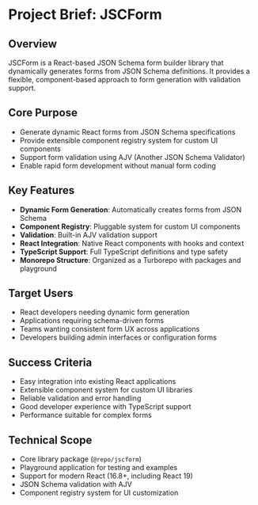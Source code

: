 # Project Brief: JSCForm

## Overview
JSCForm is a React-based JSON Schema form builder library that dynamically generates forms from JSON Schema definitions. It provides a flexible, component-based approach to form generation with validation support.

## Core Purpose
- Generate dynamic React forms from JSON Schema specifications
- Provide extensible component registry system for custom UI components
- Support form validation using AJV (Another JSON Schema Validator)
- Enable rapid form development without manual form coding

## Key Features
- **Dynamic Form Generation**: Automatically creates forms from JSON Schema
- **Component Registry**: Pluggable system for custom UI components
- **Validation**: Built-in AJV validation support
- **React Integration**: Native React components with hooks and context
- **TypeScript Support**: Full TypeScript definitions and type safety
- **Monorepo Structure**: Organized as a Turborepo with packages and playground

## Target Users
- React developers needing dynamic form generation
- Applications requiring schema-driven forms
- Teams wanting consistent form UX across applications
- Developers building admin interfaces or configuration forms

## Success Criteria
- Easy integration into existing React applications
- Extensible component system for custom UI libraries
- Reliable validation and error handling
- Good developer experience with TypeScript support
- Performance suitable for complex forms

## Technical Scope
- Core library package (`@repo/jscform`)
- Playground application for testing and examples
- Support for modern React (16.8+, including React 19)
- JSON Schema validation with AJV
- Component registry system for UI customization
